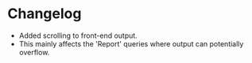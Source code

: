 # Changelog

* Added scrolling to front-end output.
* This mainly affects the 'Report' queries where output can potentially overflow.